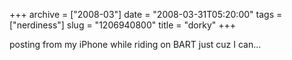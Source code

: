 +++
archive = ["2008-03"]
date = "2008-03-31T05:20:00"
tags = ["nerdiness"]
slug = "1206940800"
title = "dorky"
+++

posting from my iPhone while riding on BART just cuz I can...

